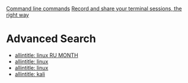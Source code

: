 [Command line commands](https://www.commandlinefu.com/commands/browse)
[Record and share your terminal sessions, the right way](https://asciinema.org)

Advanced Search
===============

* [allintitle: linux RU MONTH](https://www.google.ru/search?q=allintitle:+linux&num=100&lr=lang_ru&newwindow=1&hl=en&biw=1221&bih=731&tbs=lr:lang_1ru,sbd:1,qdr:m&source=lnt&sa=X&ved=0ahUKEwinjczxt5POAhVjEpoKHTjZC2sQpwUIFA)
* [allintitle: linux](https://www.google.ru/search?q=allintitle:+linux&num=100&lr=lang_ru&newwindow=1&hl=en&biw=1258&bih=715&tbs=lr:lang_1ru,sbd:1,qdr:m&tbm=vid&source=lnt&sa=X&ved=0ahUKEwia--XnovvNAhVJVSwKHZYZAY4QpwUIFA&dpr=1)
* [allintitle: linux](https://www.google.ru/search?q=allintitle:+linux&num=100&lr=lang_ru&newwindow=1&hl=en&tbs=qdr:y,lr:lang_1ru,sbd:1&source=lnt&sa=X&ved=0ahUKEwi9z4eHme3NAhViSZoKHZ6uBZ0QpwUIFQ&biw=1920&bih=922&gws_rd=cr&ei=6JaTV7uzK8rRsAGk2bfQBA#q=allintitle:+linux&lr=lang_ru&newwindow=1&hl=en&tbs=lr:lang_1ru,sbd:1,qdr:m)
* [allintitle: kali](https://www.google.ru/search?q=allintitle:+linux&num=100&lr=lang_ru&newwindow=1&hl=en&tbs=qdr:y,lr:lang_1ru,sbd:1&source=lnt&sa=X&ved=0ahUKEwi9z4eHme3NAhViSZoKHZ6uBZ0QpwUIFQ&biw=1920&bih=922&gws_rd=cr&ei=1a2TV8v_JsnM6ASsvaegDg#q=allintitle:+kali&lr=lang_ru&newwindow=1&hl=en&tbs=lr:lang_1ru,sbd:1,qdr:m&tbm=vid)

